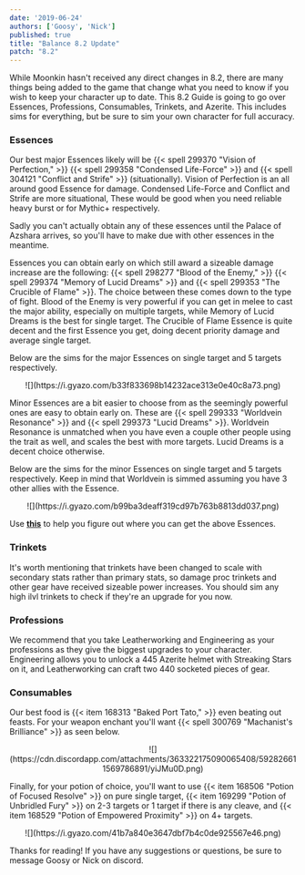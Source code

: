 ```yaml
---
date: '2019-06-24'
authors: ['Goosy', 'Nick']
published: true
title: "Balance 8.2 Update"
patch: "8.2"
---
```

While Moonkin hasn't received any direct changes in 8.2, there are many things being added to the game that change what you need to know if you wish to keep your character up to date. This 8.2 Guide is going to go over Essences, Professions, Consumables, Trinkets, and Azerite. This includes sims for everything, but be sure to sim your own character for full accuracy.

### Essences

Our best major Essences likely will be {{< spell 299370 "Vision of Perfection," >}} {{< spell 299358 "Condensed Life-Force" >}} and {{< spell 304121 "Conflict and Strife" >}} (situationally). Vision of Perfection is an all around good Essence for damage. Condensed Life-Force and Conflict and Strife are more situational, These would be good when you need reliable heavy burst or for Mythic+ respectively.

Sadly you can't actually obtain any of these essences until the Palace of Azshara arrives, so you'll have to make due with other essences in the meantime.

Essences you can obtain early on which still award a sizeable damage increase are the following: {{< spell 298277 "Blood of the Enemy," >}} {{< spell 299374 "Memory of Lucid Dreams" >}} and {{< spell 299353 "The Crucible of Flame" >}}. The choice between these comes down to the type of fight. Blood of the Enemy is very powerful if you can get in melee to cast the major ability, especially on multiple targets, while Memory of Lucid Dreams is the best for single target. The Crucible of Flame Essence is quite decent and the first Essence you get, doing decent priority damage and average single target. 

Below are the sims for the major Essences on single target and 5 targets respectively.

<center>
        ![](https://i.gyazo.com/b33f833698b14232ace313e0e40c8a73.png)
</center>

Minor Essences are a bit easier to choose from as the seemingly powerful ones are easy to obtain early on. These are {{< spell 299333 "Worldvein Resonance" >}} and {{< spell 299373 "Lucid Dreams" >}}. Worldvein Resonance is unmatched when you have even a couple other people using the trait as well, and scales the best with more targets. Lucid Dreams is a decent choice otherwise.

Below are the sims for the minor Essences on single target and 5 targets respectively. Keep in mind that Worldvein is simmed assuming you have 3 other allies with the Essence.

<center>
        ![](https://i.gyazo.com/b99ba3deaff319cd97b763b8813dd037.png)     
</center>

Use **[this](https://www.wowhead.com/guides/heart-of-azeroth-essence-overview)** to help you figure out where you can get the above Essences.

### Trinkets

It's worth mentioning that trinkets have been changed to scale with secondary stats rather than primary stats, so damage proc trinkets and other gear have received sizeable power increases. You should sim any high ilvl trinkets to check if they're an upgrade for you now.

### Professions

We recommend that you take Leatherworking and Engineering as your professions as they give the biggest upgrades to your character. Engineering allows you to unlock a 445 Azerite helmet with Streaking Stars on it, and Leatherworking can craft two 440 socketed pieces of gear.

### Consumables

Our best food is {{< item 168313 "Baked Port Tato," >}} even beating out feasts. For your weapon enchant you'll want {{< spell 300769 "Machanist's Brilliance" >}} as seen below.

<center>
        ![](https://cdn.discordapp.com/attachments/363322175090065408/592826611569786891/yiJMu0D.png)        
</center>

Finally, for your potion of choice, you'll want to use {{< item 168506 "Potion of Focused Resolve" >}} on pure single target, {{< item 169299 "Potion of Unbridled Fury" >}} on 2-3 targets or 1 target if there is any cleave, and {{< item 168529 "Potion of Empowered Proximity" >}} on 4+ targets.

<center>
        ![](https://i.gyazo.com/41b7a840e3647dbf7b4c0de925567e46.png)        
</center>

Thanks for reading! If you have any suggestions or questions, be sure to message Goosy or Nick on discord.
